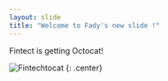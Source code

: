 ```yaml
---
layout: slide
title: "Welcome to Fady's new slide !"
---
```


Fintect is getting Octocat!

![Fintechtocat](https://octodex.github.com/images/Fintechtocat.png)
{: .center}
